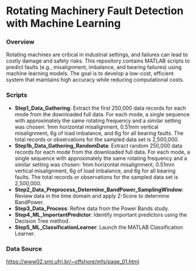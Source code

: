 # Rotating Machinery Fault Detection with Machine Learning

### Overview

Rotating machines are critical in industrial settings, and failures can lead to costly damage and safety risks. This repository contains MATLAB scripts to predict faults (e.g., misalignment, imbalance, and bearing failures) using machine learning models. The goal is to develop a low-cost, efficient system that maintains high accuracy while reducing computational costs.

### Scripts

- **Step1_Data_Gathering**: Extract the first 250,000 data records for each mode from the downloaded full data. For each mode, a single sequence with approximately the same rotating frequency and a similar setting was chosen: 1mm horizontal misalignment, 0.51mm vertical misalignment, 6g of load imbalance, and 6g for all bearing faults. The total records or observations for the sampled data set is 2,500,000. 
- **Step1b_Data_Gathering_RandomData**: Extract random 250,000 data records for each mode from the downloaded full data. For each mode, a single sequence with approximately the same rotating frequency and a similar setting was chosen: 1mm horizontal misalignment, 0.51mm vertical misalignment, 6g of load imbalance, and 6g for all bearing faults. The total records or observations for the sampled data set is 2,500,000. 
- **Step2_Data_Preprocess_Determine_BandPower_SamplingWindow**: Review data in the time domain and apply Z-Score to determine BandPower. 
- **Step3_Data_Process**: Refine data from the Power Bands study.
- **Step4_ML_ImportantPredictor**: Identify important predictors using the Decision Tree method.
- **Step5_ML_ClassificationLearner**: Launch the MATLAB Classification Learner.

### Data Source
https://www02.smt.ufrj.br/~offshore/mfs/page_01.html





